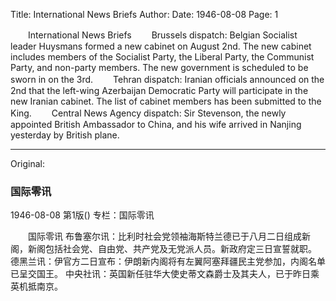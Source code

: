 Title: International News Briefs
Author:
Date: 1946-08-08
Page: 1

　　International News Briefs
　　Brussels dispatch: Belgian Socialist leader Huysmans formed a new cabinet on August 2nd. The new cabinet includes members of the Socialist Party, the Liberal Party, the Communist Party, and non-party members. The new government is scheduled to be sworn in on the 3rd.
　　Tehran dispatch: Iranian officials announced on the 2nd that the left-wing Azerbaijan Democratic Party will participate in the new Iranian cabinet. The list of cabinet members has been submitted to the King.
　　Central News Agency dispatch: Sir Stevenson, the newly appointed British Ambassador to China, and his wife arrived in Nanjing yesterday by British plane.



<hr /> 

Original: 


### 国际零讯

1946-08-08
第1版()
专栏：国际零讯

　　国际零讯
    布鲁塞尔讯：比利时社会党领袖海斯特兰德已于八月二日组成新阁，新阁包括社会党、自由党、共产党及无党派人员。新政府定三日宣誓就职。
    德黑兰讯：伊官方二日宣布：伊朗新内阁将有左翼阿塞拜疆民主党参加，内阁名单已呈交国王。
    中央社讯：英国新任驻华大使史蒂文森爵士及其夫人，已于昨日乘英机抵南京。
